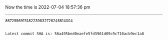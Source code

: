 Now the time is 2022-07-04 18:57:36 pm

---

<small>8672556917482239832726245814004</small>

```txt

Latest commit SHA is: 56a495bed0eaefe5fd3961d89c9c710acb9ec1a8
```
